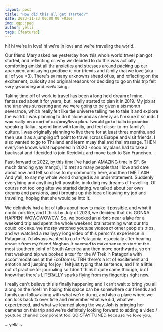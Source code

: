 ```yaml
---
layout: post
title: "How did this all get started?"
date: 2023-11-23 00:00:00 +0300
img: ggp.jpeg
author: yellz
tags: [featured]
---
```


hi! hi we're in love! hi we're in love and we're traveling the world.

Our friend Mary asked me yesterday how this whole world travel plan got started, and reflecting on why we decided to do this was actually comforting amidst all the anxieties and stresses around packing up our apartment and saying goodbye to our friends and family that we love (aka all of you <3). There's so many unknowns ahead of us, and reflecting on the excitement, curiosity and original reasons for deciding to go on this trip felt very grounding and revitalizing.

Taking time off of work to travel has been a long held dream of mine. I fantasized about it for years, but I really started to plan it in 2019. My job at the time was sunsetting and we were going to be given a six month severance, which really felt like the universe telling me to take it and explore the world. I was planning to do it alone and as cheesy as I'm sure it sounds I was really on a sort of eat/pray/love plan. I would go to Italia to practice speaking Italian, spend time with family, and feel closer to my family's culture. I was originally planning to live there for at least three months, and then use it as a jumping off point to travel across Europe and visit friends. I also wanted to go to Thailand and learn muay thai and thai massage. THEN everyone knows what happened in 2020 - sooo my plans had to take a backseat and I decided to join Recidiviz and move back to San Francisco.

Fast-forward to 2022, by this time I've had an AMAZING time in SF. So much dancing (yay mango), I'd met so many people that I love and care about now and felt so close to my community here, and then I MET ASH. And y'all, to say my whole world changed is an understatement. Suddenly everything and anything felt possible, including my dreams of travelling. Of course not too long after we started dating, we talked about our own dreams and passions, and I brought up this idea of leaving my job and travelling, hoping that she would be into it.

We definitely had a lot of talks about how to make it possible, and what it could look like, and I think by July of 2023, we decided that it is GONNA HAPPEN! WOWOWOWOW. So, we booked an airbnb near a lake for a weekend trip and spent the whole weekend brainstorming what our trip could look like. We mostly watched youtube videos of other people's trips, and we watched a reallyyyy long video of this person's experience in Patagonia. I'd always wanted to go to Patagonia, especially after hearing about it from my friend Meghan. It seemed to make sense to start at the most southern point of South America and then move northwards, so on that weekend trip we booked a tour for the W Trek in Patagonia with accommodations at the EcoDomes. TBH there's a lot of excitement and emotion and jumping for joy I felt just typing that sentence, and I'm a little out of practice for journaling so I don't think it quite came through, but I know that there's LITERALLY sparks flying from my fingertips right now.

I really can't believe this is finally happening and I can't wait to bring you all along on the ride! I'm hoping this space can be somewhere our friends and family can follow along with what we're doing, and also a place where we can look back to over time and remember what we did, what we experienced, and what we learned along the way. Ash is bringing her cameras on this trip and we're definitely looking forward to adding a video / youtube channel component too. SO STAY TUNED because we love you.

~ yella ~
